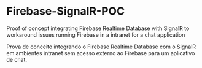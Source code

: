 # Firebase-SignalR-POC
Proof of concept integrating Firebase Realtime Database with SignalR to workaround issues running Firebase in a intranet for a chat application

Prova de conceito integrando o Firebase Realtime Database com o SignalR em ambientes intranet sem acesso externo ao Firebase para um aplicativo de chat.
